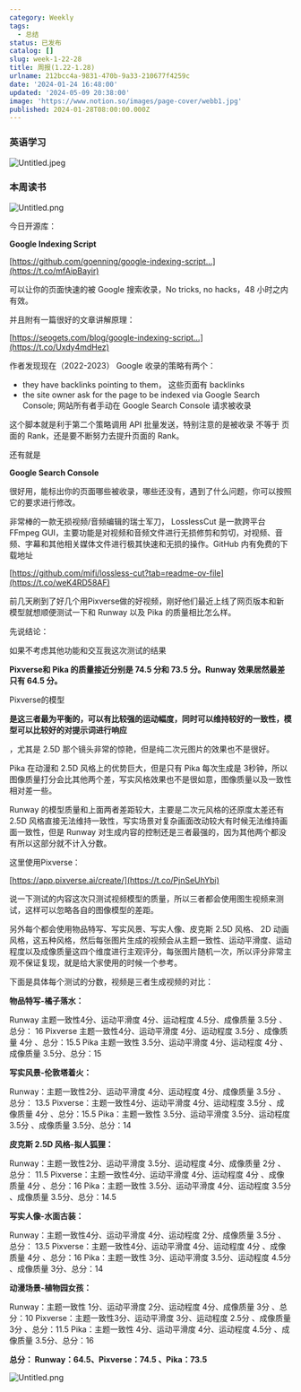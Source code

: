 ```yaml
---
category: Weekly
tags:
  - 总结
status: 已发布
catalog: []
slug: week-1-22-28
title: 周报(1.22-1.28)
urlname: 212bcc4a-9831-470b-9a33-210677f4259c
date: '2024-01-24 16:48:00'
updated: '2024-05-09 20:38:00'
image: 'https://www.notion.so/images/page-cover/webb1.jpg'
published: 2024-01-28T08:00:00.000Z
---
```


### 英语学习


![Untitled.jpeg](https://prod-files-secure.s3.us-west-2.amazonaws.com/5d24fe63-e567-4804-86f9-9fdc62e13082/13f89310-e18e-4344-b5f8-95c58ff07f1e/Untitled.jpeg?X-Amz-Algorithm=AWS4-HMAC-SHA256&X-Amz-Content-Sha256=UNSIGNED-PAYLOAD&X-Amz-Credential=ASIAZI2LB46656KYLWCH%2F20250203%2Fus-west-2%2Fs3%2Faws4_request&X-Amz-Date=20250203T053636Z&X-Amz-Expires=3600&X-Amz-Security-Token=IQoJb3JpZ2luX2VjEPL%2F%2F%2F%2F%2F%2F%2F%2F%2F%2FwEaCXVzLXdlc3QtMiJIMEYCIQDy2d49zIVSaMi%2BHgekA9NJzEll8F9KtHgmWtmeWKu0wgIhALjHuMpY5ud9%2BYQdwwqFqOYaNJ2qMxLji9Y7XB9UhDDMKogECPv%2F%2F%2F%2F%2F%2F%2F%2F%2F%2FwEQABoMNjM3NDIzMTgzODA1IgxjEyJ92bPm9jGGDQUq3ANdLZG%2FR06f0eMuCDjB3vR9nw6BpHLXDSN1%2FdTLluEBFPfQVAfVYoLKc%2BYIyQxpHDZwONNATI%2B0qplhdKjosirz2Q0hvdNMbSGItva%2F1IpyBadU3a14N92pzA4W7hfxC3YBi0w6GZDzDNSIwV61qirrGg3JHhliCc1Mii88OByVk%2F0Q1MYPCFLQa0gk6ZzIr3Y52ViaTgHxlvnohrAPYBxld99LmQsRZ%2FftZlSHUFflguzQU0a4Ll%2BffmqW3xKzPiBSUnTrcAvn9%2FYeM%2BSZp9wsw7v9hv5rK9GUA2Y%2BQ%2Frdoef%2FAUk34Mw0EUfDfNkB4AApVGoMsxmlYTOXqUX4tpYDWazs1kqcLjlMRVN%2BnhbdtctoLanJ7erC1at9eTbaRkp%2Fclza2o33xmR1w1FwMvjkIzaFr39v%2FO7QEC3kHQhAgF%2FFgf6kGm8nK%2Bo%2FG8OOq2jqUn3zaam%2F7jq%2Fi%2FXQdNJvlHgAVwFcevM3xRcAroPYCcQwN%2F6aQXlFWl3zdvWuiibfjSgskubMzIm43h3SkzlaP9wZAfFHvK7vS4NHVwetFZWgOOpK44tuZSnmJXW5FqQTJhQh2ISEaaI%2BhJ2VaSDcIFpJt%2BybhH%2FRuZ%2FGf1Sfpa8N1X%2B0lhkXDGYg7DC5v4C9BjqkAXKmZpkYHhV5CxWwv5uokw4fcvccYHIAfMQ7vGD2GOX5TJ6bmSoCHYDelzdXXDIFgPI%2B%2FkYPNYhPN1FOwfE97hhd%2BmSnmGLkkr1qCy3l3BOxMKYnd5QR1SMGKrOKg5NdQy%2BpgJHLRdkfizTePGT%2Fap0OMER3n2pPxPRSLOmHKtrPbujHe8yxfHKAa%2Fh1ew%2FxbF7y%2BYyRcJ%2FsqlofGXkhFqLGra%2FM&X-Amz-Signature=3993a20ba73e6aab9331c18cd69039f7c5b44cb9be60e0425fb962341f99d4bf&X-Amz-SignedHeaders=host&x-id=GetObject)


### 本周读书


![Untitled.png](https://prod-files-secure.s3.us-west-2.amazonaws.com/5d24fe63-e567-4804-86f9-9fdc62e13082/4230a01f-03e6-45a7-9f78-5892b7e77e85/Untitled.png?X-Amz-Algorithm=AWS4-HMAC-SHA256&X-Amz-Content-Sha256=UNSIGNED-PAYLOAD&X-Amz-Credential=ASIAZI2LB46656KYLWCH%2F20250203%2Fus-west-2%2Fs3%2Faws4_request&X-Amz-Date=20250203T053636Z&X-Amz-Expires=3600&X-Amz-Security-Token=IQoJb3JpZ2luX2VjEPL%2F%2F%2F%2F%2F%2F%2F%2F%2F%2FwEaCXVzLXdlc3QtMiJIMEYCIQDy2d49zIVSaMi%2BHgekA9NJzEll8F9KtHgmWtmeWKu0wgIhALjHuMpY5ud9%2BYQdwwqFqOYaNJ2qMxLji9Y7XB9UhDDMKogECPv%2F%2F%2F%2F%2F%2F%2F%2F%2F%2FwEQABoMNjM3NDIzMTgzODA1IgxjEyJ92bPm9jGGDQUq3ANdLZG%2FR06f0eMuCDjB3vR9nw6BpHLXDSN1%2FdTLluEBFPfQVAfVYoLKc%2BYIyQxpHDZwONNATI%2B0qplhdKjosirz2Q0hvdNMbSGItva%2F1IpyBadU3a14N92pzA4W7hfxC3YBi0w6GZDzDNSIwV61qirrGg3JHhliCc1Mii88OByVk%2F0Q1MYPCFLQa0gk6ZzIr3Y52ViaTgHxlvnohrAPYBxld99LmQsRZ%2FftZlSHUFflguzQU0a4Ll%2BffmqW3xKzPiBSUnTrcAvn9%2FYeM%2BSZp9wsw7v9hv5rK9GUA2Y%2BQ%2Frdoef%2FAUk34Mw0EUfDfNkB4AApVGoMsxmlYTOXqUX4tpYDWazs1kqcLjlMRVN%2BnhbdtctoLanJ7erC1at9eTbaRkp%2Fclza2o33xmR1w1FwMvjkIzaFr39v%2FO7QEC3kHQhAgF%2FFgf6kGm8nK%2Bo%2FG8OOq2jqUn3zaam%2F7jq%2Fi%2FXQdNJvlHgAVwFcevM3xRcAroPYCcQwN%2F6aQXlFWl3zdvWuiibfjSgskubMzIm43h3SkzlaP9wZAfFHvK7vS4NHVwetFZWgOOpK44tuZSnmJXW5FqQTJhQh2ISEaaI%2BhJ2VaSDcIFpJt%2BybhH%2FRuZ%2FGf1Sfpa8N1X%2B0lhkXDGYg7DC5v4C9BjqkAXKmZpkYHhV5CxWwv5uokw4fcvccYHIAfMQ7vGD2GOX5TJ6bmSoCHYDelzdXXDIFgPI%2B%2FkYPNYhPN1FOwfE97hhd%2BmSnmGLkkr1qCy3l3BOxMKYnd5QR1SMGKrOKg5NdQy%2BpgJHLRdkfizTePGT%2Fap0OMER3n2pPxPRSLOmHKtrPbujHe8yxfHKAa%2Fh1ew%2FxbF7y%2BYyRcJ%2FsqlofGXkhFqLGra%2FM&X-Amz-Signature=a5501c42df3a567e09b00d164082d04f47638aa797773a5d5947b559e2a15216&X-Amz-SignedHeaders=host&x-id=GetObject)


今日开源库：


**Google Indexing Script**


[https://github.com/goenning/google-indexing-script…](https://t.co/mfAipBayir)


可以让你的页面快速的被 Google 搜索收录，No tricks, no hacks，48 小时之内有效。

并且附有一篇很好的文章讲解原理：


[https://seogets.com/blog/google-indexing-script…](https://t.co/Uxdy4mdHez)


作者发现现在（2022-2023） Google 收录的策略有两个：

- they have backlinks pointing to them， 这些页面有 backlinks
- the site owner ask for the page to be indexed via Google Search Console; 网站所有者手动在 Google Search Console 请求被收录

这个脚本就是利于第二个策略调用 API 批量发送，特别注意的是被收录 不等于 页面的 Rank，还是要不断努力去提升页面的 Rank。

还有就是


**Google Search Console**


很好用，能标出你的页面哪些被收录，哪些还没有，遇到了什么问题，你可以按照它的要求进行修改。


非常棒的一款无损视频/音频编辑的瑞士军刀， LosslessCut 是一款跨平台 FFmpeg GUI，主要功能是对视频和音频文件进行无损修剪和剪切，对视频、音频、字幕和其他相关媒体文件进行极其快速和无损的操作。GitHub 内有免费的下载地址


[https://github.com/mifi/lossless-cut?tab=readme-ov-file](https://t.co/weK4RD58AF)


前几天刷到了好几个用Pixverse做的好视频，刚好他们最近上线了网页版本和新模型就想顺便测试一下和 Runway 以及 Pika 的质量相比怎么样。

先说结论：

如果不考虑其他功能和交互我这次测试的结果


**Pixverse和 Pika 的质量接近分别是 74.5 分和 73.5 分。Runway 效果居然最差只有 64.5 分。**


Pixverse的模型


**是这三者最为平衡的，可以有比较强的运动幅度，同时可以维持较好的一致性，模型可以比较好的对提示词进行响应**


，尤其是 2.5D 那个镜头非常的惊艳，但是纯二次元图片的效果也不是很好。

Pika 在动漫和 2.5D 风格上的优势巨大，但是只有 Pika 每次生成是 3秒钟，所以图像质量打分会比其他两个差，写实风格效果也不是很如意，图像质量以及一致性相对差一些。

Runway 的模型质量和上面两者差距较大，主要是二次元风格的还原度太差还有 2.5D 风格直接无法维持一致性，写实场景对复杂画面改动较大有时候无法维持画面一致性，但是 Runway 对生成内容的控制还是三者最强的，因为其他两个都没有所以这部分就不计入分数。

这里使用Pixverse：


[https://app.pixverse.ai/create/](https://t.co/PjnSeUhYbi)


说一下测试的内容这次只测试视频模型的质量，所以三者都会使用图生视频来测试，这样可以忽略各自的图像模型的差距。

另外每个都会使用物品特写、写实风景、写实人像、皮克斯 2.5D 风格、 2D 动画风格，这五种风格，然后每张图片生成的视频会从主题一致性、运动平滑度、运动程度以及成像质量这四个维度进行主观评分，每张图片随机一次，所以评分非常主观不保证复现，就是给大家使用的时候一个参考。

下面是具体每个测试的分数，视频是三者生成视频的对比：


**物品特写-橘子落水：**


Runway   主题一致性4分、运动平滑度 4分、运动程度 4.5分、成像质量 3.5分 、总分： 16
Pixverse 主题一致性4分、运动平滑度 4分、运动程度 3.5分 、成像质量 4分 、总分：15.5
Pika 主题一致性 3.5分、运动平滑度 4分、运动程度 4分 、成像质量 3.5分、总分：15


**写实风景-伦敦塔着火：**


Runway：主题一致性2分、运动平滑度 4分、运动程度 4分、成像质量 3.5分 、总分： 13.5
Pixverse：主题一致性4分、运动平滑度 4分、运动程度 3.5分 、成像质量 4分 、总分：15.5
Pika：主题一致性 3.5分、运动平滑度 3.5分、运动程度 3.5分 、成像质量 3.5分、总分：14


**皮克斯 2.5D 风格-拟人狐狸：**


Runway：主题一致性2分、运动平滑度 3.5分、运动程度 4分、成像质量 2分 、总分： 11.5
Pixverse：主题一致性4分、运动平滑度 4分、运动程度 4分 、成像质量 4分 、总分：16
Pika：主题一致性 3.5分、运动平滑度 4分、运动程度 3.5分 、成像质量 3.5分、总分：14.5


**写实人像-水面古装：**


Runway：主题一致性4分、运动平滑度 4分、运动程度 2分、成像质量 3.5分 、总分： 13.5
Pixverse：主题一致性4分、运动平滑度 4分、运动程度 4分 、成像质量 4分 、总分：16
Pika：主题一致性 3分、运动平滑度 3.5分、运动程度 4.5分 、成像质量 3分、总分：14


**动漫场景-植物园女孩：**


Runway：主题一致性 1分、运动平滑度 2分、运动程度 4分、成像质量 3分 、总分：10
Pixverse：主题一致性3分、运动平滑度 3分、运动程度 2.5分 、成像质量 3分 、总分：11.5
Pika：主题一致性 4分、运动平滑度 4分、运动程度 4.5分 、成像质量 3.5分、总分：16


**总分： Runway：64.5、Pixverse：74.5 、Pika：73.5**


![Untitled.png](https://prod-files-secure.s3.us-west-2.amazonaws.com/5d24fe63-e567-4804-86f9-9fdc62e13082/8e04e5ad-2b05-4144-8058-53bf010acfd3/Untitled.png?X-Amz-Algorithm=AWS4-HMAC-SHA256&X-Amz-Content-Sha256=UNSIGNED-PAYLOAD&X-Amz-Credential=ASIAZI2LB46656KYLWCH%2F20250203%2Fus-west-2%2Fs3%2Faws4_request&X-Amz-Date=20250203T053636Z&X-Amz-Expires=3600&X-Amz-Security-Token=IQoJb3JpZ2luX2VjEPL%2F%2F%2F%2F%2F%2F%2F%2F%2F%2FwEaCXVzLXdlc3QtMiJIMEYCIQDy2d49zIVSaMi%2BHgekA9NJzEll8F9KtHgmWtmeWKu0wgIhALjHuMpY5ud9%2BYQdwwqFqOYaNJ2qMxLji9Y7XB9UhDDMKogECPv%2F%2F%2F%2F%2F%2F%2F%2F%2F%2FwEQABoMNjM3NDIzMTgzODA1IgxjEyJ92bPm9jGGDQUq3ANdLZG%2FR06f0eMuCDjB3vR9nw6BpHLXDSN1%2FdTLluEBFPfQVAfVYoLKc%2BYIyQxpHDZwONNATI%2B0qplhdKjosirz2Q0hvdNMbSGItva%2F1IpyBadU3a14N92pzA4W7hfxC3YBi0w6GZDzDNSIwV61qirrGg3JHhliCc1Mii88OByVk%2F0Q1MYPCFLQa0gk6ZzIr3Y52ViaTgHxlvnohrAPYBxld99LmQsRZ%2FftZlSHUFflguzQU0a4Ll%2BffmqW3xKzPiBSUnTrcAvn9%2FYeM%2BSZp9wsw7v9hv5rK9GUA2Y%2BQ%2Frdoef%2FAUk34Mw0EUfDfNkB4AApVGoMsxmlYTOXqUX4tpYDWazs1kqcLjlMRVN%2BnhbdtctoLanJ7erC1at9eTbaRkp%2Fclza2o33xmR1w1FwMvjkIzaFr39v%2FO7QEC3kHQhAgF%2FFgf6kGm8nK%2Bo%2FG8OOq2jqUn3zaam%2F7jq%2Fi%2FXQdNJvlHgAVwFcevM3xRcAroPYCcQwN%2F6aQXlFWl3zdvWuiibfjSgskubMzIm43h3SkzlaP9wZAfFHvK7vS4NHVwetFZWgOOpK44tuZSnmJXW5FqQTJhQh2ISEaaI%2BhJ2VaSDcIFpJt%2BybhH%2FRuZ%2FGf1Sfpa8N1X%2B0lhkXDGYg7DC5v4C9BjqkAXKmZpkYHhV5CxWwv5uokw4fcvccYHIAfMQ7vGD2GOX5TJ6bmSoCHYDelzdXXDIFgPI%2B%2FkYPNYhPN1FOwfE97hhd%2BmSnmGLkkr1qCy3l3BOxMKYnd5QR1SMGKrOKg5NdQy%2BpgJHLRdkfizTePGT%2Fap0OMER3n2pPxPRSLOmHKtrPbujHe8yxfHKAa%2Fh1ew%2FxbF7y%2BYyRcJ%2FsqlofGXkhFqLGra%2FM&X-Amz-Signature=0b00ea64b71eb8ef65c81928e89f25536b6a03ed6bdadca2125c85a4dbcab215&X-Amz-SignedHeaders=host&x-id=GetObject)

